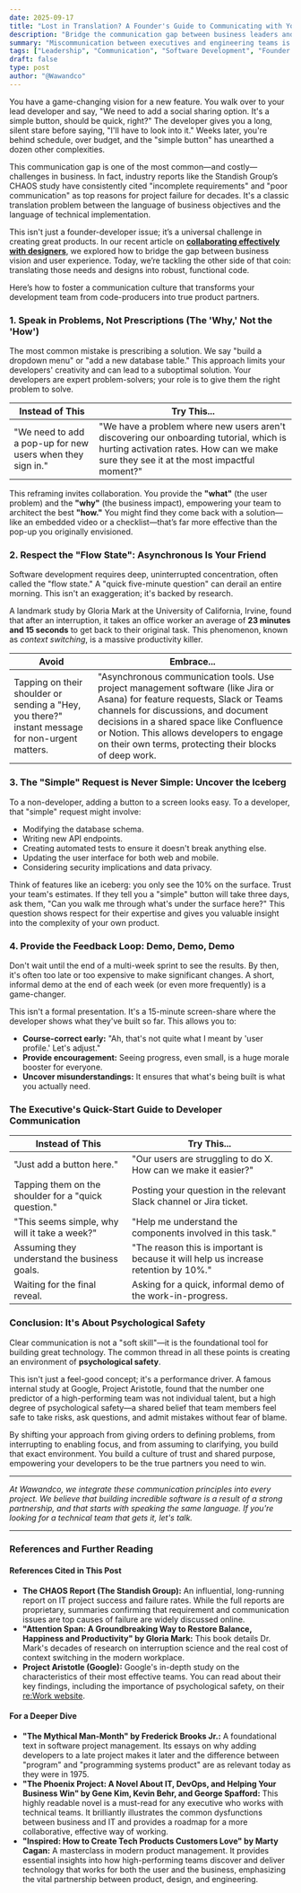 ```yaml
---
date: 2025-09-17
title: "Lost in Translation? A Founder's Guide to Communicating with Your Development Team"
description: "Bridge the communication gap between business leaders and developers. This guide provides actionable tips to avoid costly misunderstandings and build better products, faster."
summary: "Miscommunication between executives and engineering teams is a leading cause of project failure. This guide provides a framework for clear communication, covering why you should define problems (not solutions), how to protect the developer 'flow state,' and the importance of feedback loops. Turn your developers into true product partners."
tags: ["Leadership", "Communication", "Software Development", "Founder Tips", "Team Culture", "Management", "business", "teams"]
draft: false
type: post
author: "@Wawandco"
---
```


You have a game-changing vision for a new feature. You walk over to your lead developer and say, "We need to add a social sharing option. It's a simple button, should be quick, right?" The developer gives you a long, silent stare before saying, "I'll have to look into it." Weeks later, you're behind schedule, over budget, and the "simple button" has unearthed a dozen other complexities.

This communication gap is one of the most common—and costly—challenges in business. In fact, industry reports like the Standish Group’s CHAOS study have consistently cited "incomplete requirements" and "poor communication" as top reasons for project failure for decades. It's a classic translation problem between the language of business objectives and the language of technical implementation.

This isn't just a founder-developer issue; it’s a universal challenge in creating great products. In our recent article on [**collaborating effectively with designers**](https://wawand.co/blog/posts/stop-buying-pixels/), we explored how to bridge the gap between business vision and user experience. Today, we’re tackling the other side of that coin: translating those needs and designs into robust, functional code.

Here’s how to foster a communication culture that transforms your development team from code-producers into true product partners.

### 1. Speak in Problems, Not Prescriptions (The 'Why,' Not the 'How')

The most common mistake is prescribing a solution. We say "build a dropdown menu" or "add a new database table." This approach limits your developers' creativity and can lead to a suboptimal solution. Your developers are expert problem-solvers; your role is to give them the right problem to solve.

| Instead of This | Try This... |
| -------------------------------------------------------- | ------------------------------------------------------------------------------ |
|  "We need to add a pop-up for new users when they sign in."                               | "We have a problem where new users aren't discovering our onboarding tutorial, which is hurting activation rates. How can we make sure they see it at the most impactful moment?"                |

This reframing invites collaboration. You provide the **"what"** (the user problem) and the **"why"** (the business impact), empowering your team to architect the best **"how."** You might find they come back with a solution—like an embedded video or a checklist—that’s far more effective than the pop-up you originally envisioned.

### 2. Respect the "Flow State": Asynchronous Is Your Friend

Software development requires deep, uninterrupted concentration, often called the "flow state." A "quick five-minute question" can derail an entire morning. This isn't an exaggeration; it's backed by research.

A landmark study by Gloria Mark at the University of California, Irvine, found that after an interruption, it takes an office worker an average of **23 minutes and 15 seconds** to get back to their original task. This phenomenon, known as *context switching*, is a massive productivity killer.

| Avoid | Embrace... |
| -------------------------------------------------------- | ------------------------------------------------------------------------------ |
| Tapping on their shoulder or sending a "Hey, you there?" instant message for non-urgent matters.                               | "Asynchronous communication tools. Use project management software (like Jira or Asana) for feature requests, Slack or Teams channels for discussions, and document decisions in a shared space like Confluence or Notion. This allows developers to engage on their own terms, protecting their blocks of deep work. |


### 3. The "Simple" Request is Never Simple: Uncover the Iceberg

To a non-developer, adding a button to a screen looks easy. To a developer, that "simple" request might involve:

* Modifying the database schema.
* Writing new API endpoints.
* Creating automated tests to ensure it doesn't break anything else.
* Updating the user interface for both web and mobile.
* Considering security implications and data privacy.

Think of features like an iceberg: you only see the 10% on the surface. Trust your team's estimates. If they tell you a "simple" button will take three days, ask them, "Can you walk me through what's under the surface here?" This question shows respect for their expertise and gives you valuable insight into the complexity of your own product.

### 4. Provide the Feedback Loop: Demo, Demo, Demo

Don't wait until the end of a multi-week sprint to see the results. By then, it's often too late or too expensive to make significant changes. A short, informal demo at the end of each week (or even more frequently) is a game-changer.

This isn't a formal presentation. It's a 15-minute screen-share where the developer shows what they've built so far. This allows you to:

* **Course-correct early:** "Ah, that's not quite what I meant by 'user profile.' Let's adjust."
* **Provide encouragement:** Seeing progress, even small, is a huge morale booster for everyone.
* **Uncover misunderstandings:** It ensures that what's being built is what you actually need.

### The Executive's Quick-Start Guide to Developer Communication

| Instead of This | Try This... |
| -------------------------------------------------------- | ------------------------------------------------------------------------------ |
| "Just add a button here."                                | "Our users are struggling to do X. How can we make it easier?"                 |
| Tapping them on the shoulder for a "quick question."     | Posting your question in the relevant Slack channel or Jira ticket.            |
| "This seems simple, why will it take a week?"            | "Help me understand the components involved in this task."                     |
| Assuming they understand the business goals.             | "The reason this is important is because it will help us increase retention by 10%." |
| Waiting for the final reveal.                            | Asking for a quick, informal demo of the work-in-progress.                     |

### Conclusion: It's About Psychological Safety

Clear communication is not a "soft skill"—it is the foundational tool for building great technology. The common thread in all these points is creating an environment of **psychological safety**.

This isn't just a feel-good concept; it's a performance driver. A famous internal study at Google, Project Aristotle, found that the number one predictor of a high-performing team was not individual talent, but a high degree of psychological safety—a shared belief that team members feel safe to take risks, ask questions, and admit mistakes without fear of blame.

By shifting your approach from giving orders to defining problems, from interrupting to enabling focus, and from assuming to clarifying, you build that exact environment. You build a culture of trust and shared purpose, empowering your developers to be the true partners you need to win.

---

*At Wawandco, we integrate these communication principles into every project. We believe that building incredible software is a result of a strong partnership, and that starts with speaking the same language. If you're looking for a technical team that gets it, let's talk.*

---

### References and Further Reading

#### References Cited in This Post

* **The CHAOS Report (The Standish Group):** An influential, long-running report on IT project success and failure rates. While the full reports are proprietary, summaries confirming that requirement and communication issues are top causes of failure are widely discussed online.
* **"Attention Span: A Groundbreaking Way to Restore Balance, Happiness and Productivity" by Gloria Mark:** This book details Dr. Mark's decades of research on interruption science and the real cost of context switching in the modern workplace.
* **Project Aristotle (Google):** Google's in-depth study on the characteristics of their most effective teams. You can read about their key findings, including the importance of psychological safety, on their [re:Work website](https://rework.withgoogle.com/intl/en/guides/understanding-team-effectiveness).

#### For a Deeper Dive

* **"The Mythical Man-Month" by Frederick Brooks Jr.:** A foundational text in software project management. Its essays on why adding developers to a late project makes it later and the difference between "program" and "programming systems product" are as relevant today as they were in 1975.
* **"The Phoenix Project: A Novel About IT, DevOps, and Helping Your Business Win" by Gene Kim, Kevin Behr, and George Spafford:** This highly readable novel is a must-read for any executive who works with technical teams. It brilliantly illustrates the common dysfunctions between business and IT and provides a roadmap for a more collaborative, effective way of working.
* **"Inspired: How to Create Tech Products Customers Love" by Marty Cagan:** A masterclass in modern product management. It provides essential insights into how high-performing teams discover and deliver technology that works for both the user and the business, emphasizing the vital partnership between product, design, and engineering.

